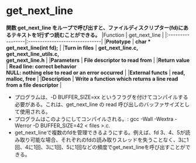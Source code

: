 # get_next_line
**関数 get_next_line をループで呼び出すと、ファイルディスクリプター(fd)にあるテキストを1行ずつ読むことができる。**
|Function         | get_next_line                 |
|:-----------------|:-------------------------------|
|**Prototype**        | **char * get_next_line(int fd);** |
|**Turn in files**    | **get_next_line.c, get_next_line_utils.c,<br>get_next_line.h** |
|**Parameters**       | **File descriptor to read from**  |
|**Return value**     | **Read line: correct behavior<br>NULL: nothing else to read or an error occurred** |
|**External functs**  | **read, malloc, free**            |
|**Description**      | **Write a function which returns a line read from a file descriptor** |

- プログラムは、-D BUFFER_SIZE=xx というフラグを付けてコンパイルする必要がある。これは、get_next_line の read 呼び出しのバッファサイズとして使用される。
- プログラムはこのようにしてコンパイルされる。: gcc -Wall -Wextra -Werror -D BUFFER_SIZE=42 < files >.c.
- get_next_lineで複数のfdを管理できるようにする。例えば、fd 3、4、5が読み取り可能な場合、それぞれのfdの読み取りスレッドを失うことなく、3に1回、4に1回、3に1回、5に1回などの頻度でget_next_lineを呼び出すことができる。
